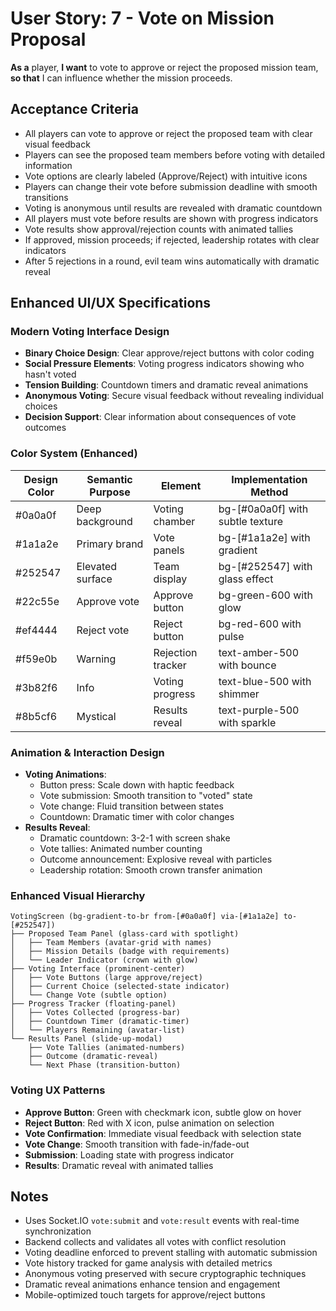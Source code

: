 # User Story: 7 - Vote on Mission Proposal

**As a** player,
**I want** to vote to approve or reject the proposed mission team,
**so that** I can influence whether the mission proceeds.

## Acceptance Criteria

* All players can vote to approve or reject the proposed team with clear visual feedback
* Players can see the proposed team members before voting with detailed information
* Vote options are clearly labeled (Approve/Reject) with intuitive icons
* Players can change their vote before submission deadline with smooth transitions
* Voting is anonymous until results are revealed with dramatic countdown
* All players must vote before results are shown with progress indicators
* Vote results show approval/rejection counts with animated tallies
* If approved, mission proceeds; if rejected, leadership rotates with clear indicators
* After 5 rejections in a round, evil team wins automatically with dramatic reveal

## Enhanced UI/UX Specifications

### Modern Voting Interface Design
- **Binary Choice Design**: Clear approve/reject buttons with color coding
- **Social Pressure Elements**: Voting progress indicators showing who hasn't voted
- **Tension Building**: Countdown timers and dramatic reveal animations
- **Anonymous Voting**: Secure visual feedback without revealing individual choices
- **Decision Support**: Clear information about consequences of vote outcomes

### Color System (Enhanced)
| Design Color | Semantic Purpose | Element | Implementation Method |
|--------------|-----------------|---------|------------------------|
| #0a0a0f | Deep background | Voting chamber | bg-[#0a0a0f] with subtle texture |
| #1a1a2e | Primary brand | Vote panels | bg-[#1a1a2e] with gradient |
| #252547 | Elevated surface | Team display | bg-[#252547] with glass effect |
| #22c55e | Approve vote | Approve button | bg-green-600 with glow |
| #ef4444 | Reject vote | Reject button | bg-red-600 with pulse |
| #f59e0b | Warning | Rejection tracker | text-amber-500 with bounce |
| #3b82f6 | Info | Voting progress | text-blue-500 with shimmer |
| #8b5cf6 | Mystical | Results reveal | text-purple-500 with sparkle |

### Animation & Interaction Design
- **Voting Animations**:
  - Button press: Scale down with haptic feedback
  - Vote submission: Smooth transition to "voted" state
  - Vote change: Fluid transition between states
  - Countdown: Dramatic timer with color changes
- **Results Reveal**:
  - Dramatic countdown: 3-2-1 with screen shake
  - Vote tallies: Animated number counting
  - Outcome announcement: Explosive reveal with particles
  - Leadership rotation: Smooth crown transfer animation

### Enhanced Visual Hierarchy
```
VotingScreen (bg-gradient-to-br from-[#0a0a0f] via-[#1a1a2e] to-[#252547])
├── Proposed Team Panel (glass-card with spotlight)
│   ├── Team Members (avatar-grid with names)
│   ├── Mission Details (badge with requirements)
│   └── Leader Indicator (crown with glow)
├── Voting Interface (prominent-center)
│   ├── Vote Buttons (large approve/reject)
│   ├── Current Choice (selected-state indicator)
│   └── Change Vote (subtle option)
├── Progress Tracker (floating-panel)
│   ├── Votes Collected (progress-bar)
│   ├── Countdown Timer (dramatic-timer)
│   └── Players Remaining (avatar-list)
└── Results Panel (slide-up-modal)
    ├── Vote Tallies (animated-numbers)
    ├── Outcome (dramatic-reveal)
    └── Next Phase (transition-button)
```

### Voting UX Patterns
- **Approve Button**: Green with checkmark icon, subtle glow on hover
- **Reject Button**: Red with X icon, pulse animation on selection
- **Vote Confirmation**: Immediate visual feedback with selection state
- **Vote Change**: Smooth transition with fade-in/fade-out
- **Submission**: Loading state with progress indicator
- **Results**: Dramatic reveal with animated tallies

## Notes

* Uses Socket.IO `vote:submit` and `vote:result` events with real-time synchronization
* Backend collects and validates all votes with conflict resolution
* Voting deadline enforced to prevent stalling with automatic submission
* Vote history tracked for game analysis with detailed metrics
* Anonymous voting preserved with secure cryptographic techniques
* Dramatic reveal animations enhance tension and engagement
* Mobile-optimized touch targets for approve/reject buttons
